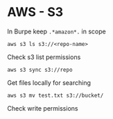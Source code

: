 # AWS - S3

In Burpe keep ```.*amazon*.``` in scope

```
aws s3 ls s3://<repo-name>
```

Check s3 list permissions

```
aws s3 sync s3://repo
```

Get files locally for searching

```
aws s3 mv test.txt s3://bucket/
```

Check write permissions
